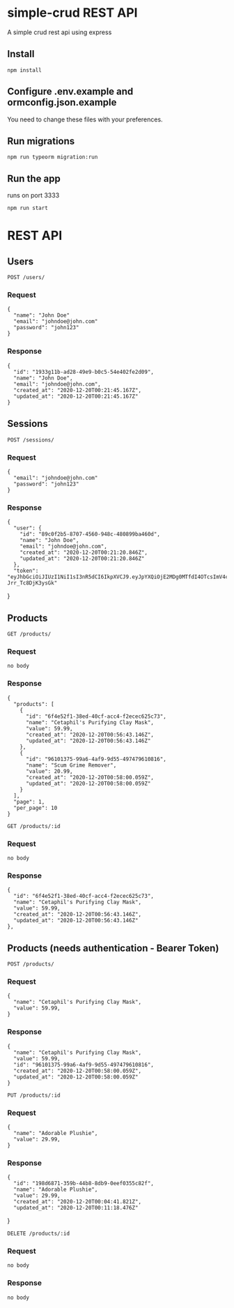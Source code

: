 # simple-crud REST API

A simple crud rest api using express

## Install

    npm install

## Configure .env.example and ormconfig.json.example

  You need to change these files with your preferences.

## Run migrations

    npm run typeorm migration:run

## Run the app

  runs on port 3333

    npm run start

# REST API

## Users

`POST /users/`

### Request

    {
      "name": "John Doe"
      "email": "johndoe@john.com"
      "password": "john123"
    }

### Response

    {
      "id": "1933g11b-ad28-49e9-b0c5-54e402fe2d09",
      "name": "John Doe",
      "email": "johndoe@john.com",
      "created_at": "2020-12-20T00:21:45.167Z",
      "updated_at": "2020-12-20T00:21:45.167Z"
    }

## Sessions

`POST /sessions/`

### Request

    {
      "email": "johndoe@john.com"
      "password": "john123"
    }

### Response

    {
      "user": {
        "id": "89c0f2b5-8707-4560-948c-480899ba460d",
        "name": "John Doe",
        "email": "johndoe@john.com",
        "created_at": "2020-12-20T00:21:20.846Z",
        "updated_at": "2020-12-20T00:21:20.846Z"
      },
      "token": "eyJhbGciOiJIUzI1NiI1sI3nR5dCI6IkpXVCJ9.eyJpYXQiOjE2MDg0MTfdI4OTcsImV4cCI6MTYwODQ5ONywic3ViIjoiODlgDjMGYyYjUtODcwNy00NTYwLTk0OGMtNDgwODk5YmE0NjBkIn0.uRlIsOEt7ubwBEm0LJIBTO52JKBISY-Jrr_Tc8DjK3ysGk"
}

## Products

`GET /products/`

### Request

    no body

### Response

    {
      "products": [
        {
          "id": "6f4e52f1-38ed-40cf-acc4-f2ecec625c73",
          "name": "Cetaphil's Purifying Clay Mask",
          "value": 59.99,
          "created_at": "2020-12-20T00:56:43.146Z",
          "updated_at": "2020-12-20T00:56:43.146Z"
        },
        {
          "id": "96101375-99a6-4af9-9d55-497479610816",
          "name": "Scum Grime Remover",
          "value": 20.99,
          "created_at": "2020-12-20T00:58:00.059Z",
          "updated_at": "2020-12-20T00:58:00.059Z"
        }
      ],
      "page": 1,
      "per_page": 10
    }

`GET /products/:id`

### Request

    no body

### Response

    {
      "id": "6f4e52f1-38ed-40cf-acc4-f2ecec625c73",
      "name": "Cetaphil's Purifying Clay Mask",
      "value": 59.99,
      "created_at": "2020-12-20T00:56:43.146Z",
      "updated_at": "2020-12-20T00:56:43.146Z"
    },

## Products (needs authentication - Bearer Token)

`POST /products/`

### Request

    {
      "name": "Cetaphil's Purifying Clay Mask",
      "value": 59.99,
    }

### Response

    {
      "name": "Cetaphil's Purifying Clay Mask",
      "value": 59.99,
      "id": "96101375-99a6-4af9-9d55-497479610816",
      "created_at": "2020-12-20T00:58:00.059Z",
      "updated_at": "2020-12-20T00:58:00.059Z"
    }

`PUT /products/:id`

### Request

    {
      "name": "Adorable Plushie",
      "value": 29.99,
    }

### Response

    {
      "id": "198d6871-359b-44b8-8db9-0eef0355c82f",
      "name": "Adorable Plushie",
      "value": 29.99,
      "created_at": "2020-12-20T00:04:41.821Z",
      "updated_at": "2020-12-20T00:11:18.476Z"
  }

`DELETE /products/:id`

### Request

    no body

### Response

    no body







